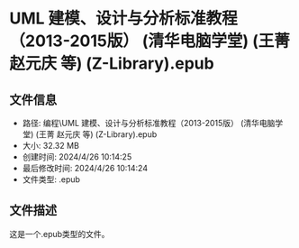 ﻿# UML 建模、设计与分析标准教程（2013-2015版） (清华电脑学堂) (王菁 赵元庆 等) (Z-Library).epub

## 文件信息
- 路径: 编程\UML 建模、设计与分析标准教程（2013-2015版） (清华电脑学堂) (王菁 赵元庆 等) (Z-Library).epub
- 大小: 32.32 MB
- 创建时间: 2024/4/26 10:14:25
- 最后修改时间: 2024/4/26 10:14:24
- 文件类型: .epub

## 文件描述
这是一个.epub类型的文件。

